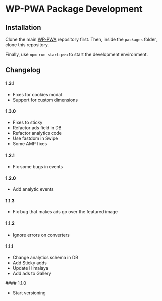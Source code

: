 # WP-PWA Package Development

## Installation

Clone the main [WP-PWA](https://github.com/wp-pwa/wp-pwa) repository first. Then, inside the `packages` folder, clone this repository.

Finally, use `npm run start:pwa` to start the development environment.

## Changelog

#### 1.3.1

- Fixes for cookies modal
- Support for custom dimensions

#### 1.3.0

- Fixes to sticky
- Refactor ads field in DB
- Refactor analytics code
- Use fastdom in Swipe
- Some AMP fixes

#### 1.2.1

- Fix some bugs in events

#### 1.2.0

- Add analytic events

#### 1.1.3

- Fix bug that makes ads go over the featured image

#### 1.1.2

- Ignore errors on converters

#### 1.1.1

- Change analytics schema in DB
- Add Sticky adds
- Update Himalaya
- Add ads to Gallery

#### 1.1.0
- Start versioning
